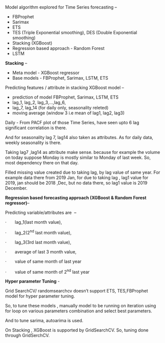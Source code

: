 
 Model algorithm explored for Time Series forecasting – 

   * FBProphet
   * Sarimax  
   * ETS 
   * TES (Triple Exponential smoothing), DES (Double Exponential smoothing)
   * Stacking (XGBoost)
   * Regression based approach - Random Forest
   * LSTM

**Stacking** – 

 * Meta model - XGBoost regressor  
 * Base models - FBProphet, Sarimax, LSTM, ETS

Predicting features / attribute in stacking XGBoost model – 
   * prediction of model FBProphet, Sarimax, LSTM, ETS
   * lag_1, lag_2, lag_3,...,lag_6,
   * lag_7, lag_14 (for daily only, seasonality releted)
   * moving average (window 3 i.e mean of lag1, lag2, lag3)


Daily - 
From PACF plot of those Time Series, have seen upto 6 lag significant correlation is there. 

And for seasonality lag 7, lag14 also taken as attributes. As for daily data, weekly seasonality is there.

Taking lag7 ,lag14 as attribute make sense. because for example the volume on today suppose Monday is mostly similar to Monday of last week. So, most dependency there on that day. 

Filled missing value created due to taking lag, by lag value of same year. For example data there from 2019 Jan, for due to taking lag , lag1 value for 2019, jan should be 2018 ,Dec, but no data there, so lag1 value is 2019 December. 



**Regression based forecasting approach (XGBoost & Random Forest regressor)**– 

Predicting variable/attributes are  – 

·       lag\_1(last month value), 

·       lag\_2(2<sup>nd</sup> last month value),

·       lag\_3(3rd last month value),

·       average of last 3 month value,

·       value of same month of last year 

·       value of same month of 2<sup>nd</sup> last year 





**Hyper parameter Tuning** - 

Grid SearchCV/ randomsearchcv doesn’t support ETS, TES,FBProphet model for hyper parameter tuning. 

So, to tune these models , manually model to be running on iteration using for loop on various parameters combination and select best parameters. 

And to tune sarima, autoarima is used.

On Stacking , XGBoost is supported by GridSearchCV. So, tuning done through GridSerchCV. 

